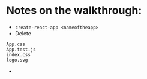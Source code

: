 # Notes on the walkthrough:
* `create-react-app <nameoftheapp>`
* Delete
```
App.css
App.test.js
index.css
logo.svg
```
* 
